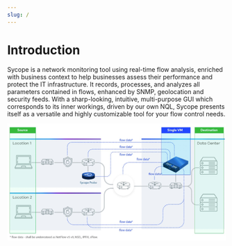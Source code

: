 ```yaml
---
slug: /
---
```


# Introduction

Sycope is a network monitoring tool using real-time flow analysis, enriched with business context to help businesses assess their performance and protect the IT infrastructure. It records, processes, and analyzes all parameters contained in flows, enhanced by SNMP, geolocation and security feeds. With a sharp-looking, intuitive, multi-purpose GUI which corresponds to its inner workings, driven by our own NQL, Sycope presents itself as a versatile and highly customizable tool for your flow control needs.

![image-20220610130841904](assets_01-Introduction/image-20220610130841904.png)
